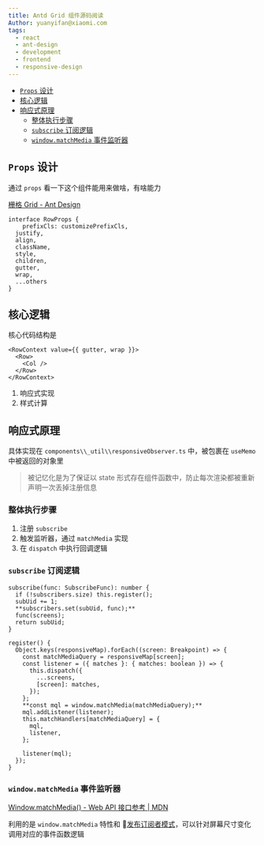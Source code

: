 ```yaml
---
title: Antd Grid 组件源码阅读
Author: yuanyifan@xiaomi.com
tags:
  - react
  - ant-design
  - development
  - frontend
  - responsive-design
---
```

- [`Props` 设计](#props-%E8%AE%BE%E8%AE%A1)
- [核心逻辑](#%E6%A0%B8%E5%BF%83%E9%80%BB%E8%BE%91)
- [响应式原理](#%E5%93%8D%E5%BA%94%E5%BC%8F%E5%8E%9F%E7%90%86)
	- [整体执行步骤](#%E6%95%B4%E4%BD%93%E6%89%A7%E8%A1%8C%E6%AD%A5%E9%AA%A4)
	- [`subscribe` 订阅逻辑](#subscribe-%E8%AE%A2%E9%98%85%E9%80%BB%E8%BE%91)
	- [`window.matchMedia` 事件监听器](#windowmatchmedia-%E4%BA%8B%E4%BB%B6%E7%9B%91%E5%90%AC%E5%99%A8)


## `Props` 设计

通过 `props` 看一下这个组件能用来做啥，有啥能力

[栅格 Grid - Ant Design](https://ant.design/components/grid-cn#row)

```tsx
interface RowProps {
	prefixCls: customizePrefixCls,
  justify,
  align,
  className,
  style,
  children,
  gutter,
  wrap,
  ...others
}
```

## 核心逻辑

核心代码结构是

```tsx
<RowContext value={{ gutter, wrap }}>
  <Row>
    <Col />
  </Row>
</RowContext>
```

1. 响应式实现
2. 样式计算

## 响应式原理

具体实现在 `components\\_util\\responsiveObserver.ts` 中，被包裹在 `useMemo` 中被返回的对象里

> 被记忆化是为了保证以 state 形式存在组件函数中，防止每次渲染都被重新声明一次丢掉注册信息

### 整体执行步骤

1. 注册 `subscribe`
2. 触发监听器，通过 `matchMedia` 实现
3. 在 `dispatch` 中执行回调逻辑

### `subscribe` 订阅逻辑

```tsx
subscribe(func: SubscribeFunc): number {
  if (!subscribers.size) this.register();
  subUid += 1;
  **subscribers.set(subUid, func);**
  func(screens);
  return subUid;
}

register() {
  Object.keys(responsiveMap).forEach((screen: Breakpoint) => {
    const matchMediaQuery = responsiveMap[screen];
    const listener = ({ matches }: { matches: boolean }) => {
      this.dispatch({
        ...screens,
        [screen]: matches,
      });
    };
    **const mql = window.matchMedia(matchMediaQuery);**
    mql.addListener(listener);
    this.matchHandlers[matchMediaQuery] = {
      mql,
      listener,
    };

    listener(mql);
  });
}
```

### `window.matchMedia` 事件监听器

[Window.matchMedia() - Web API 接口参考 | MDN](https://developer.mozilla.org/zh-CN/docs/Web/API/Window/matchMedia)

利用的是 `window.matchMedia` 特性和 🔭[发布订阅者模式](https://refactoringguru.cn/design-patterns/observer)，可以针对屏幕尺寸变化调用对应的事件函数逻辑
